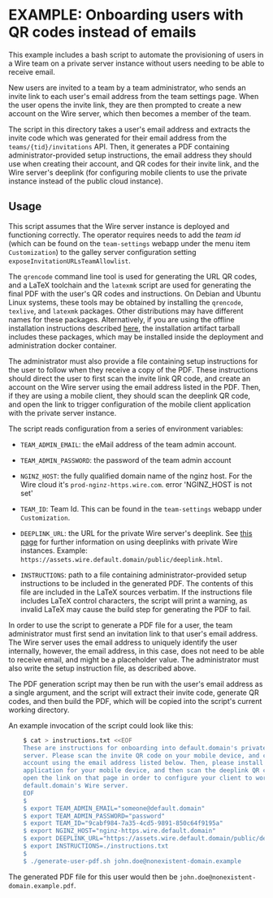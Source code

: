EXAMPLE: Onboarding users with QR codes instead of emails
=========================================================

This example includes a bash script to automate the provisioning of users in a
Wire team on a private server instance without users needing to be able to
receive email.

New users are invited to a team by a team administrator, who sends an invite
link to each user's email address from the team settings page. When the user
opens the invite link, they are then prompted to create a new account on the
Wire server, which then becomes a member of the team.

The script in this directory takes a user's email address and extracts the
invite code which was generated for their email address from the
`teams/{tid}/invitations` API. Then, it generates a PDF containing
administrator-provided setup instructions, the email address they should use
when creating their account, and QR codes for their invite link, and the Wire
server's deeplink (for configuring mobile clients to use the private instance
instead of the public cloud instance).

## Usage

This script assumes that the Wire server instance is deployed and functioning
correctly. The operator requires needs to add the *team id* (which can be found
on the `team-settings` webapp under the menu item `Customization`) to the galley
server configuration setting `exposeInvitationURLsTeamAllowlist`.

The `qrencode` command line tool is used for generating the URL QR codes,
and a LaTeX toolchain and the `latexmk` script are used for generating the
final PDF with the user's QR codes and instructions. On Debian and Ubuntu Linux
systems, these tools may be obtained by installing the `qrencode`, `texlive`,
and `latexmk` packages. Other distributions may have different names for these
packages. Alternatively, if you are using the offline installation instructions
described [here](../../offline/docs.md), the installation artifact tarball
includes these packages, which may be installed inside the deployment and
administration docker container.

The administrator must also provide a file containing setup instructions for
the user to follow when they receive a copy of the PDF. These instructions
should direct the user to first scan the invite link QR code, and create an
account on the Wire server using the email address listed in the PDF. Then,
if they are using a mobile client, they should scan the deeplink QR code, and
open the link to trigger configuration of the mobile client application with
the private server instance.

The script reads configuration from a series of environment variables:

- `TEAM_ADMIN_EMAIL`: the eMail address of the team admin account.

- `TEAM_ADMIN_PASSWORD`: the password of the team admin account

- `NGINZ_HOST`: the fully qualified domain name of the nginz host. For the Wire
    cloud it's `prod-nginz-https.wire.com`. error 'NGINZ_HOST is not set'

- `TEAM_ID`: Team Id. This can be found in the `team-settings` webapp under
  `Customization`.

- `DEEPLINK_URL`: the URL for the private Wire server's deeplink. See [this
  page](https://docs.wire.com/how-to/associate/deeplink.html) for further
  information on using deeplinks with private Wire instances. Example:
  `https://assets.wire.default.domain/public/deeplink.html`.

- `INSTRUCTIONS`: path to a file containing administrator-provided setup
  instructions to be included in the generated PDF. The contents of this file
  are included in the LaTeX sources verbatim. If the instructions file includes
  LaTeX control characters, the script will print a warning, as invalid LaTeX
  may cause the build step for generating the PDF to fail.

In order to use the script to generate a PDF file for a user, the team
administrator must first send an invitation link to that user's email
address. The Wire server uses the email address to uniquely identify the user
internally, however, the email address, in this case, does not need to be able
to receive email, and might be a placeholder value. The administrator must also
write the setup instruction file, as described above.

The PDF generation script may then be run with the user's email address as a
single argument, and the script will extract their invite code, generate QR
codes, and then build the PDF, which will be copied into the script's current
working directory.

An example invocation of the script could look like this:

``` sh
    $ cat > instructions.txt <<EOF
    These are instructions for onboarding into default.domain's private Wire
    server. Please scan the invite QR code on your mobile device, and create an
    account using the email address listed below. Then, please install the Wire
    application for your mobile device, and then scan the deeplink QR code and
    open the link on that page in order to configure your client to work with
    default.domain's Wire server.
    EOF
    $
    $ export TEAM_ADMIN_EMAIL="someone@default.domain"
    $ export TEAM_ADMIN_PASSWORD="password"
    $ export TEAM_ID="9cabf984-7a35-4cd5-9891-850c64f9195a"
    $ export NGINZ_HOST="nginz-https.wire.default.domain"
    $ export DEEPLINK_URL="https://assets.wire.default.domain/public/deeplink.html"
    $ export INSTRUCTIONS=./instructions.txt
    $
    $ ./generate-user-pdf.sh john.doe@nonexistent-domain.example
```

The generated PDF file for this user would then be
`john.doe@nonexistent-domain.example.pdf`.


